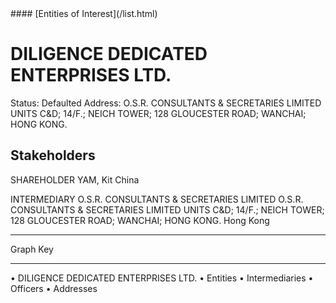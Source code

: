 <link rel="stylesheet" type="text/css" href="../../assets/style.css">
#### [Entities of Interest](/list.html)

# DILIGENCE DEDICATED ENTERPRISES LTD.
Status: Defaulted
Address: O.S.R. CONSULTANTS & SECRETARIES LIMITED UNITS C&D; 14/F.; NEICH TOWER; 128 GLOUCESTER ROAD; WANCHAI; HONG KONG.

## Stakeholders
SHAREHOLDER
YAM, Kit
China


INTERMEDIARY
O.S.R. CONSULTANTS & SECRETARIES LIMITED
O.S.R. CONSULTANTS & SECRETARIES LIMITED UNITS C&D; 14/F.; NEICH TOWER; 128 GLOUCESTER ROAD; WANCHAI; HONG KONG.
Hong Kong




---



<div class="legend">
Graph Key
<hr>
<span class="focus">• DILIGENCE DEDICATED ENTERPRISES LTD.</span>
<span class="entity">• Entities</span>
<span class="intermediary">• Intermediaries</span>
<span class="officer">• Officers</span>
<span class="address">• Addresses</span>
</div>


<img src="http://eoi-graphs.s3-website-eu-west-1.amazonaws.com/DILIGENCE_DEDICATED_ENTERPRISES_LTD..png" alt="">

